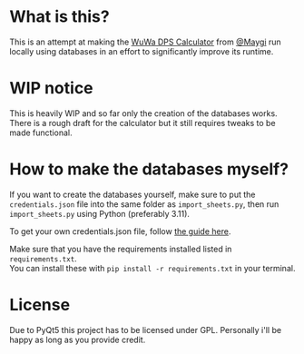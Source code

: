 # What is this?
This is an attempt at making the [WuWa DPS Calculator](https://docs.google.com/spreadsheets/d/1vTbG2HfkVxyqvNXF2taikStK-vJJf40QrWa06Fgj17c/edit#gid=0) from [@Maygi](https://github.com/Maygi) run locally using databases in an effort to significantly improve its runtime.

# WIP notice
This is heavily WIP and so far only the creation of the databases works. There is a rough draft for the calculator but it still requires tweaks to be made functional.

# How to make the databases myself?
If you want to create the databases yourself, make sure to put the `credentials.json` file into the same folder as `import_sheets.py`, then run `import_sheets.py` using Python (preferably 3.11).

To get your own credentials.json file, follow [the guide here](https://docs.gspread.org/en/latest/oauth2.html#for-end-users-using-oauth-client-id).

Make sure that you have the requirements installed listed in `requirements.txt`.  
You can install these with `pip install -r requirements.txt` in your terminal.

# License
Due to PyQt5 this project has to be licensed under GPL.
Personally i'll be happy as long as you provide credit.
